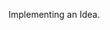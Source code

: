 <!-- ## Personal Portfolio -->
Implementing an Idea.
<!-- ![Portfolio Website](https://i.ibb.co/WgPMpts/image.png) -->
